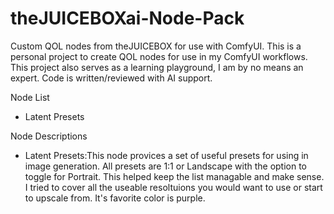# theJUICEBOXai-Node-Pack
Custom QOL nodes from theJUICEBOX for use with ComfyUI. 
This is a personal project to create QOL nodes for use in my ComfyUI workflows. This project also serves as a learning playground, I am by no means an expert. Code is written/reviewed with AI support.

Node List
- Latent Presets


Node Descriptions
- Latent Presets:This node provices a set of useful presets for using in image generation. All presets are 1:1 or Landscape with the option to toggle for Portrait. This helped keep the list managable and make sense. I tried to cover all the useable resoltuions you would want to use or start to upscale from. It's favorite color is purple. 
